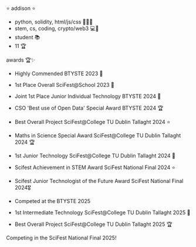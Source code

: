 
⭐ addison ⭐
- python, solidity, html/js/css 👩🏻‍💻
- stem, cs, coding, crypto/web3 💻🔬
- student 📚
- 11 🏆

awards 🏆✨
- Highly Commended BTYSTE 2023 🎉
- 1st Place Overall SciFest@School 2023 🥇

- Joint 1st Place Junior Individual Technology BTYSTE 2024 🥇
- CSO 'Best use of Open Data' Special Award BTYSTE 2024 🏆
- Best Overall Project SciFest@College TU Dublin Tallaght 2024 ⭐
- Maths in Science Special Award SciFest@College TU Dublin Tallaght 2024 🏆
- 1st Junior Technology SciFest@College TU Dublin Tallaght 2024 🥇
- Scifest Achievement in STEM Award SciFest National Final 2024 ⭐
- Scifest Junior Technologist of the Future Award SciFest National Final 2024🎖️


- Competed at the BTYSTE 2025
- 1st Intermediate Technology SciFest@College TU Dublin Tallaght 2025 🥇
- Best Overall Project SciFest@College TU Dublin Tallaght 2025 🏆

Competing in the SciFest National Final 2025!




